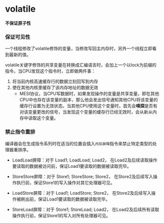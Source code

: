 # volatile

**不保证原子性**

### 保证可见性

一个线程修改了volatile修饰的变量，当修改写回主内存时，另外一个线程立即看到最新的值。

volatile关键字修饰的共享变量在转换成汇编语言时，会加上一个以lock为前缀的指令，当CPU发现这个指令时，立即做两件事：

1. 将当前内核高速缓存行的数据立刻回写到内存
2. 使在其他内核里缓存了该内存地址的数据无效
    - MESI协议，当CPU写数据时，如果发现操作的变量是共享变量，即在其他CPU中也存在该变量的副本，那么他会发出信号通知其他CPU将该变量的缓存行设置为无效状态。当其他CPU使用这个变量时，首先会**嗅探**是否有对该变量更改的信号，当发现这个变量的缓存行已经无效时，会从新从内存中读取这个变量。

### 禁止指令重排

编译器会在生成指令系列时在适当的位置会插入`内存屏障`指令来禁止特定类型的处理器重排序。

- LoadLoad屏障：对于 Load1; LoadLoad; Load2， 在Load2及后续读取操作要读取的数据被访问前，保证Load1要读取的数据被读取完毕。 

- StoreStore屏障：对于 Store1; StoreStore; Store2， 在Store2及后续写入操作执行前，保证Store1的写入操作对其它处理器可见。 

- LoadStore屏障：对于 Load1; LoadStore; Store2， 在Store2及后续写入操作被刷出前，保证Load1要读取的数据被读取完毕。

- StoreLoad屏障：对于 Store1; StoreLoad; Load2， 在Load2及后续所有读取操作执行前，保证Store1的写入对所有处理器可见。

